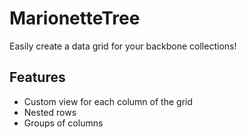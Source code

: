 # MarionetteTree

Easily create a data grid for your backbone collections!

## Features

* Custom view for each column of the grid
* Nested rows
* Groups of columns
